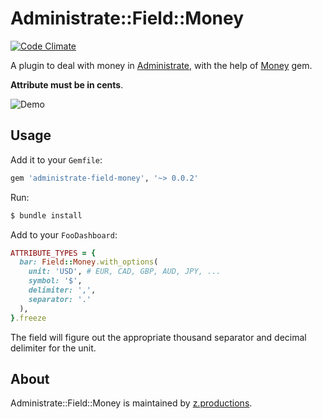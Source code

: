 # Administrate::Field::Money

[![Code Climate](https://codeclimate.com/github/z-productions/administrate-field-money/badges/gpa.svg)](https://codeclimate.com/github/z-productions/administrate-field-money)

A plugin to deal with money in [Administrate], with the help of [Money] gem.

**Attribute must be in cents**.

![Demo](https://raw.githubusercontent.com/z-productions/administrate-field-money/master/demo.gif)

## Usage

Add it to your `Gemfile`:

```ruby
gem 'administrate-field-money', '~> 0.0.2'
```

Run:

```bash
$ bundle install
```

Add to your `FooDashboard`:

```ruby
ATTRIBUTE_TYPES = {
  bar: Field::Money.with_options(
    unit: 'USD', # EUR, CAD, GBP, AUD, JPY, ...
    symbol: '$',
    delimiter: ',',
    separator: '.'
  ),
}.freeze
```
The field will figure out the appropriate thousand separator and decimal delimiter for the unit.

## About

Administrate::Field::Money is maintained by [z.productions].

[Administrate]: https://github.com/thoughtbot/administrate
[Money]: https://github.com/RubyMoney/money
[z.productions]: https://www.z.productions/
